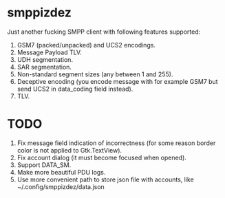 # smppizdez

Just another fucking SMPP client with following features supported:

1) GSM7 (packed/unpacked) and UCS2 encodings.
2) Message Payload TLV.
3) UDH segmentation.
4) SAR segmentation.
5) Non-standard segment sizes (any between 1 and 255).
6) Deceptive encoding (you encode message with for example GSM7 but send UCS2 in data_coding field instead).
7) TLV.

# TODO

1) Fix message field indication of incorrectness (for some reason border color is not applied to Gtk.TextView).
2) Fix account dialog (it must become focused when opened).
3) Support DATA_SM.
4) Make more beautiful PDU logs.
5) Use more convenient path to store json file with accounts, like ~/.config/smppizdez/data.json
